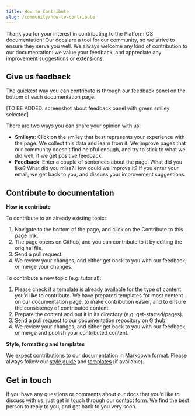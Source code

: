 ```yaml
---
title: How to Contribute
slug: /community/how-to-contribute
---
```


Thank you for your interest in contributing to the Platform OS documentation! Our docs are a tool for our community, so we strive to ensure they serve you well. We always welcome any kind of contribution to our documentation: we value your feedback, and appreciate any improvement suggestions or extensions. 

## Give us feedback
The quickest way you can contribute is through our feedback panel on the bottom of each documentation page.

[TO BE ADDED: screenshot about feedback panel with green smiley selected] 

There are two ways you can share your opinion with us:

* **Smileys**: Click on the smiley that best represents your experience with the page. We collect this data and learn from it. We improve pages that our community doesn’t find helpful enough, and try to stick to what we did well, if we get positive feedback. 
* **Feedback**: Enter a couple of sentences about the page. What did you like? What did you miss? How could we improve it? If you enter your email, we get back to you, and discuss your improvement suggestions. 

## Contribute to documentation

**How to contribute** 

To contribute to an already existing topic:

1. Navigate to the bottom of the page, and click on the Contribute to this page link. 
2. The page opens on Github, and you can contribute to it by editing the original file. 
3. Send a pull request. 
4. We review your changes, and either get back to you with our feedback, or merge your changes.

To contribute a new topic (e.g. tutorial):

1. Please check if a [template]() is already available for the type of content you’d like to contribute. We have prepared templates for most content on our documentation page, to make contribution easier, and to ensure the consistency of contributed content. 
2. Prepare the content and put it in its directory (e.g. get-started/pages). 
3. Send a pull request to [our documentation repository on Github]().
4.  We review your changes, and either get back to you with our feedback, or merge and publish your contributed content. 

**Style, formatting and templates**

We expect contributions to our documentation in [Markdown](https://www.markdownguide.org) format. Please always follow our [style guide]() and [templates]() (if available).  

## Get in touch 
If you have any questions or comments about our docs that you’d like to discuss with us, just get in touch through our [contact form](). We find the best person to reply to you, and get back to you very soon.   

